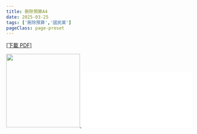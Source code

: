 ```yaml
---
title: 刪除預算A4
date: 2025-03-25
tags: ['刪除預算','國民黨']
pageClass: page-preset
---
```

<!-- <ImageModal thumbnailSrc="/image/budget-1.jpg" fullSrc="/image/budget-1.jpg" alt="連署相關事項"/> -->


<a href="/image/罷免傳單A4.pdf" download>
<p>[下載 PDF]</p>
<img class="pdf-thumb" src="/image/budget-pdf.jpg" width="200"/>
</a>
<embed src="/image/罷免傳單A4.pdf" class="embed-pdf"></embed>

